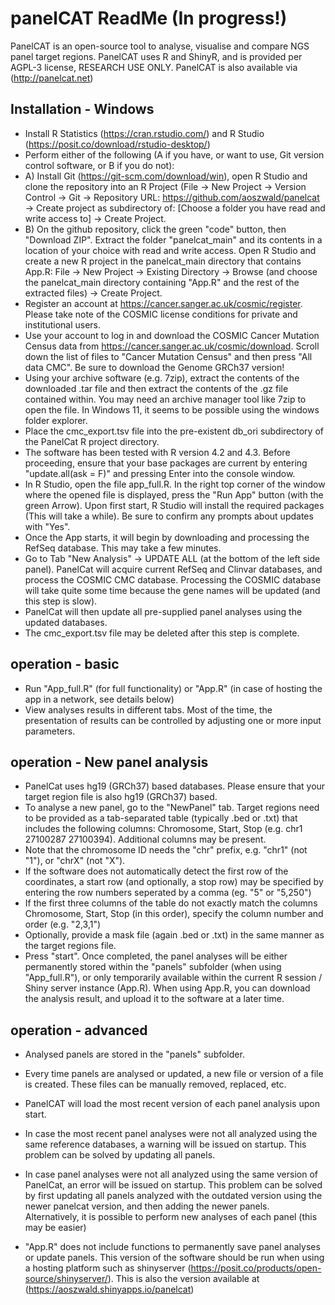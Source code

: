 # panelCAT ReadMe (In progress!)
PanelCAT is an open-source tool to analyse, visualise and compare NGS panel target regions. 
PanelCAT uses R and ShinyR, and is provided per AGPL-3 license, RESEARCH USE ONLY.
PanelCAT is also available via (http://panelcat.net)
## Installation - Windows
- Install R Statistics (https://cran.rstudio.com/) and R Studio (https://posit.co/download/rstudio-desktop/)
- Perform either of the following (A if you have, or want to use, Git version control software, or B if you do not):
- A) Install Git (https://git-scm.com/download/win), open R Studio and clone the repository into an R Project (File -> New Project -> Version Control -> Git -> Repository URL: https://github.com/aoszwald/panelcat -> Create project as subdirectory of: [Choose a folder you have read and write access to] -> Create Project. 
- B) On the github repository, click the green "code" button, then "Download ZIP". Extract the folder "panelcat_main" and its contents in a location of your choice with read and write access. Open R Studio and create a new R project in the panelcat_main directory that contains App.R: File -> New Project -> Existing Directory -> Browse (and choose the panelcat_main directory containing "App.R" and the rest of the extracted files) -> Create Project.
- Register an account at https://cancer.sanger.ac.uk/cosmic/register.  Please take note of the COSMIC license conditions for private and institutional users. 
- Use your account to log in and download the COSMIC Cancer Mutation Census data from https://cancer.sanger.ac.uk/cosmic/download. Scroll down the list of files to "Cancer Mutation Census" and then press "All data CMC". Be sure to download the Genome GRCh37 version!
- Using your archive software (e.g. 7zip), extract the contents of the downloaded .tar file and then extract the contents of the .gz file contained within. You may need an archive manager tool like 7zip to open the file. In Windows 11, it seems to be possible using the windows folder explorer.
- Place the cmc_export.tsv file into the pre-existent db_ori subdirectory of the PanelCat R project directory. 
- The software has been tested with R version 4.2 and 4.3. Before proceeding, ensure that your base packages are current by entering "update.all(ask = F)" and pressing Enter into the console window.
- In R Studio, open the file app_full.R. In the right top corner of the window where the opened file is displayed, press the "Run App" button (with the green Arrow). Upon first start, R Studio will install the required packages (This will take a while). Be sure to confirm any prompts about updates with "Yes".
- Once the App starts, it will begin by downloading and processing the RefSeq database. This may take a few minutes.
- Go to Tab "New Analysis" -> UPDATE ALL (at the bottom of the left side panel). PanelCat will acquire current RefSeq and Clinvar databases, and process the COSMIC CMC database. Processing the COSMIC database will take quite some time because the gene names will be updated (and this step is slow).
- PanelCat will then update all pre-supplied panel analyses using the updated databases.
- The cmc_export.tsv file may be deleted after this step is complete.
## operation - basic
- Run "App_full.R" (for full functionality) or "App.R" (in case of hosting the app in a network, see details below)
- View analyses results in different tabs. Most of the time, the presentation of results can be controlled by adjusting one or more input parameters.
## operation - New panel analysis
- PanelCat uses hg19 (GRCh37) based databases. Please ensure that your target region file is also hg19 (GRCh37) based.
- To analyse a new panel, go to the "NewPanel" tab. Target regions need to be provided as a tab-separated table (typically .bed or .txt) that includes the following columns: Chromosome, Start, Stop (e.g. chr1	27100287	27100394). Additional columns may be present.
- Note that the chromosome ID needs the "chr" prefix, e.g. "chr1" (not "1"), or "chrX" (not "X").
- If the software does not automatically detect the first row of the coordinates, a start row (and optionally, a stop row) may be specified by entering the row numbers seperated by a comma (eg. "5" or "5,250")
- If the first three columns of the table do not exactly match the columns Chromosome, Start, Stop (in this order), specify the column number and order (e.g. "2,3,1")
- Optionally, provide a mask file (again .bed or .txt) in the same manner as the target regions file.
- Press "start". Once completed, the panel analyses will be either permanently stored within the "panels" subfolder (when using "App_full.R"), or only temporarily available within the current R session / Shiny server instance (App.R). When using App.R, you can download the analysis result, and upload it to the software at a later time.
## operation - advanced
- Analysed panels are stored in the "panels" subfolder.
- Every time panels are analysed or updated, a new file or version of a file is created. These files can be manually removed, replaced, etc.
- PanelCAT will load the most recent version of each panel analysis upon start.
- In case the most recent panel analyses were not all analyzed using the same reference databases, a warning will be issued on startup. This problem can be solved by updating all panels.
- In case panel analyses were not all analyzed using the same version of PanelCat, an error will be issued on startup. This problem can be solved by first updating all panels analyzed with the outdated version using the newer panelcat version, and then adding the newer panels. Alternatively, it is possible to perform new analyses of each panel (this may be easier)

- "App.R" does not include functions to permanently save panel analyses or update panels. This version of the software should be run when using a hosting platform such as shinyserver (https://posit.co/products/open-source/shinyserver/). This is also the version available at (https://aoszwald.shinyapps.io/panelcat)
